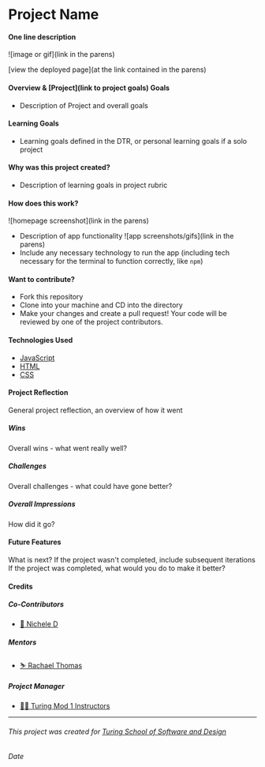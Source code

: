 # Project Name
#### One line description

![image or gif](link in the parens)

[view the deployed page](at the link contained in the parens)

#### Overview & [Project](link to project goals) Goals
- Description of Project and overall goals

#### Learning Goals
- Learning goals defined in the DTR, or personal learning goals if a solo project

#### Why was this project created?
- Description of learning goals in project rubric

#### How does this work?
![homepage screenshot](link in the parens)
- Description of app functionality
![app screenshots/gifs](link in the parens)
- Include any necessary technology to run the app (including tech necessary for the terminal to function correctly, like `npm`)

#### Want to contribute?
- Fork this repository
- Clone into your machine and CD into the directory
- Make your changes and create a pull request! Your code will be reviewed by one of the project contributors.

#### Technologies Used
- [JavaScript](https://developer.mozilla.org/en-US/docs/Web/javascript)
- [HTML](https://developer.mozilla.org/en-US/docs/Web/HTML)
- [CSS](https://developer.mozilla.org/en-US/docs/Web/CSS)

#### Project Reflection
General project reflection, an overview of how it went

##### Wins
Overall wins - what went really well?

##### Challenges
Overall challenges - what could have gone better?

##### Overall Impressions
How did it go?

#### Future Features
What is next? If the project wasn't completed, include subsequent iterations
If the project was completed, what would you do to make it better?

#### Credits
##### Co-Contributors
- [🌿 Nichele D](https://github.com/nichelicorn)
##### Mentors
- [⛷ Rachael Thomas](https://github.com/rachael-t)
##### Project Manager
- [👩‍🏫 Turing Mod 1 Instructors](https://frontend.turing.io/lessons/)
**************************************************************************

###### This project was created for [Turing School of Software and Design](https://turing.io/)
###### Date
